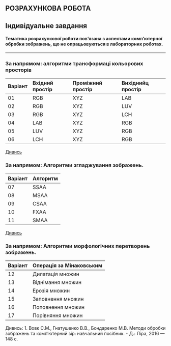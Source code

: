 ## **РОЗРАХУНКОВА РОБОТА**
## **Індивідуальне завдання**
#### Тематика розрахункової роботи пов’язана з аспектами комп’ютерної обробки зображень, що не опрацьовуються в лабораторних роботах.
-----
### За напрямом: алгоритми трансформаці кольорових просторів
|Варіант |Вхідний простір |Проміжний простір |Вихіднийц простір|
|:----|:----- |:------ |:---------|
| 01 |RGB | XYZ | LAB|
| 02 |RGB | XYZ | LUV|
| 03 |RGB | XYZ | LCH|
| 04 |LAB | XYZ | RGB|
| 05 |LUV | XYZ | RGB|
| 06 |LCH | XYZ | RGB|

[Дивись](http://www.brucelindbloom.com)  

### За напрямом: 	Алгоритми згладжування зображень.
|Варіант |Алгоритм |
|:----|:-----|
| 07 |SSAA |
| 08 |MSAA |
| 09 |CSAA |
| 10 |FXAA |
| 11 |SMAA |

[Дивись](https://docplayer.ru/46536904-Tehnologii-sglazhivaniya-i-filtracii-izobrazheniy-anti-aliasing-texture-filtering.html)

### За напрямом: 	Алгоритми морфологічних перетворень зображень.
|Варіант |Операція за Мінаковським |
|:----|:-----|
| 12 |Дилатація множин |
| 13 |Віднімання множин |
| 14 |Ерозія множин |
| 15 |Заповнення множин |
| 16 |Поповнення множин |
| 17 |Порівняння множин |

Дивись: 1.	Вовк С.М., Гнатушенко В.В., Бондаренко М.В. Методи обробки зображень та комп’ютерний зір: навчальний посібник. - Д.: Ліра, 2016 — 148 с.
